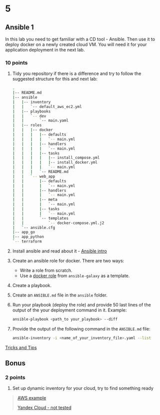 # 5

## Ansible 1

In this lab you need to get familiar with a CD tool - Ansible. Then use it to deploy docker on a newly created cloud VM. You will need it for your application deployment in the next lab.

### 10 points

1. Tidy you repository if there is a difference and try to follow the suggested structure for this and next lab:

   ```sh
   .
   |-- README.md
   |-- ansible
   |   |-- inventory
   |   |   `-- default_aws_ec2.yml
   |   |-- playbooks
   |   |   `-- dev
   |   |       `-- main.yaml
   |   |-- roles
   |   |   |-- docker
   |   |   |   |-- defaults
   |   |   |   |   `-- main.yml
   |   |   |   |-- handlers
   |   |   |   |   `-- main.yml
   |   |   |   |-- tasks
   |   |   |   |   |-- install_compose.yml
   |   |   |   |   |-- install_docker.yml
   |   |   |   |   `-- main.yml
   |   |   |   `-- README.md
   |   |   `-- web_app
   |   |       |-- defaults
   |   |       |   `-- main.yml
   |   |       |-- handlers
   |   |       |   `-- main.yml
   |   |       |-- meta
   |   |       |   `-- main.yml
   |   |       |-- tasks
   |   |       |   `-- main.yml
   |   |       `-- templates
   |   |           `-- docker-compose.yml.j2
   |   `-- ansible.cfg
   |-- app_go
   |-- app_python
   `-- terraform
   ```

2. Install ansible and read about it - [Ansible intro](https://docs.ansible.com/ansible/latest/installation_guide/intro_installation.html)

3. Create an ansible role for docker. There are two ways:
    * Write a role from scratch.
    * Use a [docker role](https://github.com/geerlingguy/ansible-role-docker) from `ansible-galaxy` as a template.
4. Create a playbook.
5. Create an `ANSIBLE.md` file in the `ansible` folder.
6. Run your playbook (deploy the role) and provide 50 last lines of the output of the your deployment command in it. Example:

   ```sh
   ansible-playbook <path_to your_playbook> --diff
   ```

7. Provide the output of the following command in the `ANSIBLE.md` file:

   ```sh
   ansible-inventory -i <name_of_your_inventory_file>.yaml --list
   ```

[Tricks and Tips](https://docs.ansible.com/ansible/latest/user_guide/playbooks_best_practices.html)

## Bonus

### 2 points

1. Set up dynamic inventory for your cloud, try to find something ready

> [AWS example](https://docs.ansible.com/ansible/latest/collections/amazon/aws/aws_ec2_inventory.html)
>
> [Yandex Cloud - not tested](https://github.com/rodion-goritskov/yacloud_compute)